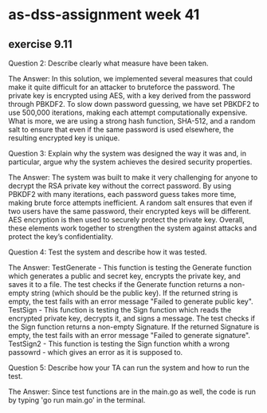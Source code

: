 # as-dss-assignment week 41


## exercise 9.11

Question 2: Describe clearly what measure have been taken.

The Answer: 
    In this solution, we implemented several measures that could make it quite difficult for an attacker to bruteforce the password. The private key is encrypted using AES, with a key derived from the password through PBKDF2. To slow down password guessing, we have set PBKDF2 to use 500,000 iterations, making each attempt computationally expensive. What is more, we are using a 
    strong hash function, SHA-512, and a random salt to ensure that even if the same password is used elsewhere, the resulting encrypted key is unique.


Question 3: Explain why the system was designed the way it was and, in particular, argue why the system achieves the desired security properties.

The Answer:
    The system was built to make it very challenging for anyone to decrypt the RSA private key without the correct password. By using PBKDF2 with many iterations, each password guess takes more time, making brute force attempts inefficient. A random salt ensures that even if two users have the same password, their encrypted keys will be different. AES encryption is then used to securely protect the private key. Overall, these elements work together to strengthen the system against attacks and protect the key’s confidentiality.

Question 4: Test the system and describe how it was tested.

The Answer:
    TestGenerate - This function is testing the Generate function which generates a public and secret key, encrypts the private key, and saves it to a file. The test checks if the Generate function returns a non-empty string (which should be the public key). If the returned string is empty, the test fails with an error message "Failed to generate public key".
    TestSign - This function is testing the Sign function which reads the encrypted private key, decrypts it, and signs a message. The test checks if the Sign function returns a non-empty Signature. If the returned Signature is empty, the test fails with an error message "Failed to generate signature".
    TestSign2 - This function is testing the Sign function whith a wrong passowrd - which gives an error as it is supposed to.

Question 5: Describe how your TA can run the system and how to run the test.

The Answer:
    Since test functions are in the main.go as well, the code is run by typing 'go run main.go' in the terminal.







